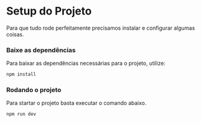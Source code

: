 # Setup do Projeto
Para que tudo rode perfeitamente precisamos instalar e configurar algumas coisas.

### Baixe as dependências
Para baixar as dependências necessárias para o projeto, utilize:

```bash
npm install
```

### Rodando o projeto
Para startar o projeto basta executar o comando abaixo.
```bash
npm run dev
```

